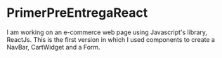 # PrimerPreEntregaReact
I am working on an e-commerce web page using Javascript's library, ReactJs. 
This is the first version in which I used components to create a NavBar, CartWidget and a Form.
